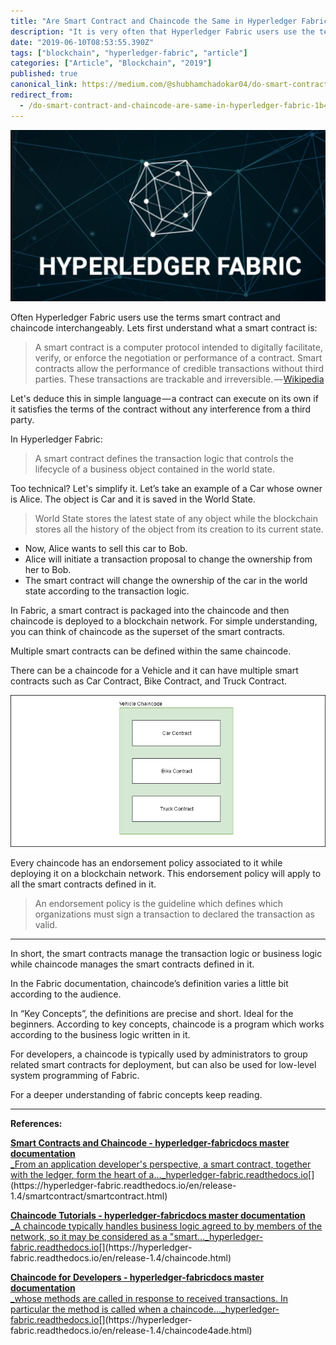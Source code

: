 ```yaml
---
title: "Are Smart Contract and Chaincode the Same in Hyperledger Fabric"
description: "It is very often that Hyperledger Fabric users use the terms smart contract and chaincode interchangeably."
date: "2019-06-10T08:53:55.390Z"
tags: ["blockchain", "hyperledger-fabric", "article"]
categories: ["Article", "Blockchain", "2019"]
published: true
canonical_link: https://medium.com/@shubhamchadokar04/do-smart-contract-and-chaincode-are-same-in-hyperledger-fabric-1b4c3034d593
redirect_from:
  - /do-smart-contract-and-chaincode-are-same-in-hyperledger-fabric-1b4c3034d593
---
```


![](./asset-1.png)

Often Hyperledger Fabric users use the terms smart contract and chaincode interchangeably. Lets first understand what a smart contract is:

> A smart contract is a computer protocol intended to digitally facilitate, verify, or enforce the negotiation or performance of a contract. Smart contracts allow the performance of credible transactions without third parties. These transactions are trackable and irreversible. — [Wikipedia](https://en.wikipedia.org/wiki/Smart_contract)

Let's deduce this in simple language — a contract can execute on its own if it satisfies the terms of the contract without any interference from a third party.

In Hyperledger Fabric:

> A smart contract defines the transaction logic that controls the lifecycle of a business object contained in the world state.

Too technical? Let's simplify it. Let’s take an example of a Car whose owner is Alice. The object is Car and it is saved in the World State.

> World State stores the latest state of any object while the blockchain stores all the history of the object from its creation to its current state.

- Now, Alice wants to sell this car to Bob.
- Alice will initiate a transaction proposal to change the ownership from her to Bob.
- The smart contract will change the ownership of the car in the world state according to the transaction logic.

In Fabric, a smart contract is packaged into the chaincode and then chaincode is deployed to a blockchain network. For simple understanding, you can think of chaincode as the superset of the smart contracts.

Multiple smart contracts can be defined within the same chaincode.

There can be a chaincode for a Vehicle and it can have multiple smart contracts such as Car Contract, Bike Contract, and Truck Contract.

![draw.io](./asset-2.png)

Every chaincode has an endorsement policy associated to it while deploying it on a blockchain network. This endorsement policy will apply to all the smart contracts defined in it.

> An endorsement policy is the guideline which defines which organizations must sign a transaction to declared the transaction as valid.

---

In short, the smart contracts manage the transaction logic or business logic while chaincode manages the smart contracts defined in it.

In the Fabric documentation, chaincode’s definition varies a little bit according to the audience.

In “Key Concepts”, the definitions are precise and short. Ideal for the beginners. According to key concepts, chaincode is a program which works according to the business logic written in it.

For developers, a chaincode is typically used by administrators to group related smart contracts for deployment, but can also be used for low-level system programming of Fabric.

For a deeper understanding of fabric concepts keep reading.

---

**References:**

[**Smart Contracts and Chaincode - hyperledger-fabricdocs master documentation**  
\_From an application developer's perspective, a smart contract, together with the ledger, form the heart of a…\_hyperledger-fabric.readthedocs.io](https://hyperledger-fabric.readthedocs.io/en/release-1.4/smartcontract/smartcontract.html "https://hyperledger-fabric.readthedocs.io/en/release-1.4/smartcontract/smartcontract.html")[](https://hyperledger-fabric.readthedocs.io/en/release-1.4/smartcontract/smartcontract.html)

[**Chaincode Tutorials - hyperledger-fabricdocs master documentation**  
\_A chaincode typically handles business logic agreed to by members of the network, so it may be considered as a "smart…\_hyperledger-fabric.readthedocs.io](https://hyperledger-fabric.readthedocs.io/en/release-1.4/chaincode.html "https://hyperledger-fabric.readthedocs.io/en/release-1.4/chaincode.html")[](https://hyperledger-fabric.readthedocs.io/en/release-1.4/chaincode.html)

[**Chaincode for Developers - hyperledger-fabricdocs master documentation**  
\_whose methods are called in response to received transactions. In particular the method is called when a chaincode…\_hyperledger-fabric.readthedocs.io](https://hyperledger-fabric.readthedocs.io/en/release-1.4/chaincode4ade.html "https://hyperledger-fabric.readthedocs.io/en/release-1.4/chaincode4ade.html")[](https://hyperledger-fabric.readthedocs.io/en/release-1.4/chaincode4ade.html)
